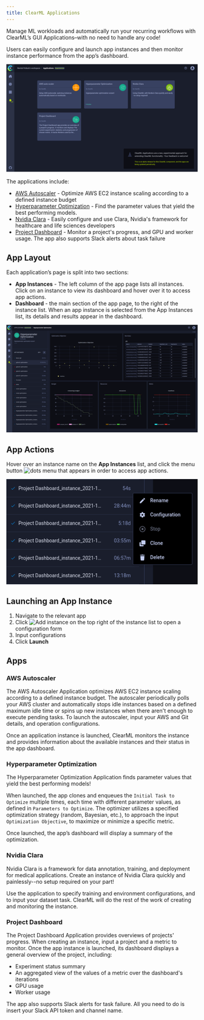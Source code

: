 ```yaml
---
title: ClearML Applications
---
```


Manage ML workloads and automatically run your recurring workflows with ClearML’s GUI Applications–with no need to handle any code! 

Users can easily configure and launch app instances and then monitor instance performance from the app’s dashboard.

![ClearML Applications main page](../../img/webapp_apps_overview.png)

The applications include:
* [AWS Autoscaler](#aws-autoscaler) - Optimize AWS EC2 instance scaling according to a defined instance budget
* [Hyperparameter Optimization](#hyperparameter-optimization) - Find the parameter values that yield the best performing models.
* [Nvidia Clara](#nvidia-clara) - Easily configure and use Clara, Nvidia's framework for healthcare and life sciences developers
* [Project Dashboard](#project-dashboard) - Monitor a project's progress, and GPU and worker usage. The app also supports Slack alerts about task failure

## App Layout

Each application’s page is split into two sections:
* **App Instances** - The left column of the app page lists all instances. Click on an instance to view its dashboard and hover over it to access app actions.
* **Dashboard** - the main section of the app page, to the right of the instance list. When an app instance is selected from the App Instances list, its details and results appear in the dashboard.

![Hyperparameter Optimization App](../../img/webapp_apps_hpo.png)

## App Actions

Hover over an instance name on the **App Instances** list, and click the menu button <img src="/docs/latest/icons/ico-dots-v-menu.svg" alt="dots menu" className="icon size-sm space-sm" /> that appears in 
order to access app actions. 

![App actions](../../img/webapp_applications_actions.png)

## Launching an App Instance

1. Navigate to the relevant app
1. Click <img src="/docs/latest/icons/ico-add.svg" alt="Add instance" className="icon size-md space-sm" /> on the top right of the instance list to open a configuration form
1. Input configurations 
1. Click **Launch**

## Apps 

### AWS Autoscaler
The AWS Autoscaler Application optimizes AWS EC2 instance scaling according to a defined instance budget. The autoscaler 
periodically polls your AWS cluster and automatically stops idle instances based on a defined maximum idle time or spins 
up new instances when there aren't enough to execute pending tasks. To launch the autoscaler, input your AWS and Git 
details, and operation configurations.

Once an application instance is launched, ClearML monitors the instance and provides information about the available 
instances and their status in the app dashboard.

### Hyperparameter Optimization
The Hyperparameter Optimization Application finds parameter values that yield the best performing models! 

When launched, the app clones and enqueues the `Initial Task to Optimize` multiple times, each time with different parameter 
values, as defined in `Parameters to Optimize`. The optimizer utilizes a specified optimization strategy (random, Bayesian, etc.), 
to approach the input `Optimization Objective`, to maximize or minimize a specific metric. 

Once launched, the app’s dashboard will display a summary of the optimization. 

### Nvidia Clara
Nvidia Clara is a framework for data annotation, training, and deployment for medical applications. Create an instance 
of Nvidia Clara quickly and painlessly--no setup required on your part! 

Use the application to specify training and environment configurations, and to input your dataset task. ClearML will 
do the rest of the work of creating and monitoring the instance.


### Project Dashboard
The Project Dashboard Application provides overviews of projects' progress. When creating an instance, input a project 
and a metric to monitor. Once the app instance is launched, its dashboard displays a general overview of the project, 
including:
* Experiment status summary
* An aggregated view of the values of a metric over the dashboard's iterations
* GPU usage
* Worker usage

The app also supports Slack alerts for task failure. All you need to do is insert your Slack API token and channel name.
